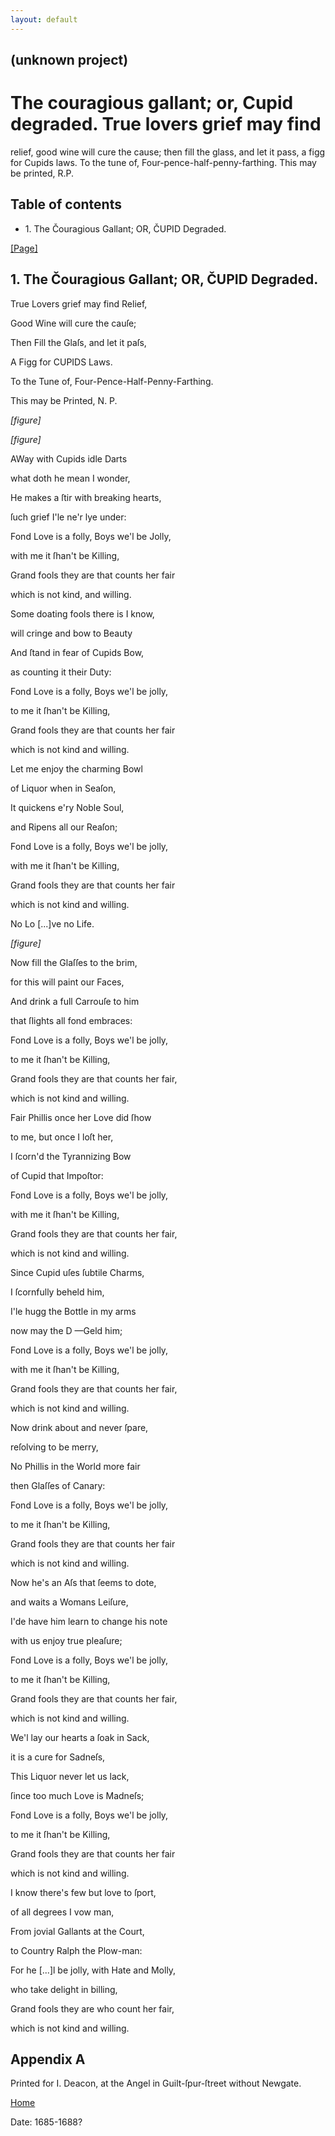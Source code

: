 ```yaml
---
layout: default
---
```

## (unknown project)

# The couragious gallant; or, Cupid degraded. True lovers grief may find
relief, good wine will cure the cause; then fill the glass, and let it pass, a
figg for Cupids laws. To the tune of, Four-pence-half-penny-farthing. This may
be printed, R.P.

## Table of contents

  * 1\. The Čouragious Gallant; OR, ČUPID Degraded.

[[Page]](http://eebo.chadwyck.com/downloadtiff?vid=181787&page=1)

## 1\. The Čouragious Gallant; OR, ČUPID Degraded.

True Lovers grief may find Relief,

Good Wine will cure the cauſe;

Then Fill the Glaſs, and let it paſs,

A Figg for CUPIDS Laws.

To the Tune of, Four-Pence-Half-Penny-Farthing.

This may be Printed, N. P.

_[figure]_

_[figure]_

AWay with Cupids idle Darts

what doth he mean I wonder,

He makes a ſtir with breaking hearts,

ſuch grief I'le ne'r lye under:

Fond Love is a folly, Boys we'l be Jolly,

with me it ſhan't be Killing,

Grand fools they are that counts her fair

which is not kind, and willing.

Some doating fools there is I know,

will cringe and bow to Beauty

And ſtand in fear of Cupids Bow,

as counting it their Duty:

Fond Love is a folly, Boys we'l be jolly,

to me it ſhan't be Killing,

Grand fools they are that counts her fair

which is not kind and willing.

Let me enjoy the charming Bowl

of Liquor when in Seaſon,

It quickens e'ry Noble Soul,

and Ripens all our Reaſon;

Fond Love is a folly, Boys we'l be jolly,

with me it ſhan't be Killing,

Grand fools they are that counts her fair

which is not kind and willing.

No Lo [...]ve no Life.

_[figure]_

Now fill the Glaſſes to the brim,

for this will paint our Faces,

And drink a full Carrouſe to him

that ſlights all fond embraces:

Fond Love is a folly, Boys we'l be jolly,

to me it ſhan't be Killing,

Grand fools they are that counts her fair,

which is not kind and willing.

Fair Phillis once her Love did ſhow

to me, but once I loſt her,

I ſcorn'd the Tyrannizing Bow

of Cupid that Impoſtor:

Fond Love is a folly, Boys we'l be jolly,

with me it ſhan't be Killing,

Grand fools they are that counts her fair,

which is not kind and willing.

Since Cupid uſes ſubtile Charms,

I ſcornfully beheld him,

I'le hugg the Bottle in my arms

now may the D —Geld him;

Fond Love is a folly, Boys we'l be jolly,

with me it ſhan't be Killing,

Grand fools they are that counts her fair,

which is not kind and willing.

Now drink about and never ſpare,

reſolving to be merry,

No Phillis in the World more fair

then Glaſſes of Canary:

Fond Love is a folly, Boys we'l be jolly,

to me it ſhan't be Killing,

Grand fools they are that counts her fair

which is not kind and willing.

Now he's an Aſs that ſeems to dote,

and waits a Womans Leiſure,

I'de have him learn to change his note

with us enjoy true pleaſure;

Fond Love is a folly, Boys we'l be jolly,

to me it ſhan't be Killing,

Grand fools they are that counts her fair,

which is not kind and willing.

We'l lay our hearts a ſoak in Sack,

it is a cure for Sadneſs,

This Liquor never let us lack,

ſince too much Love is Madneſs;

Fond Love is a folly, Boys we'l be jolly,

to me it ſhan't be Killing,

Grand fools they are that counts her fair

which is not kind and willing.

I know there's few but love to ſport,

of all degrees I vow man,

From jovial Gallants at the Court,

to Country Ralph the Plow-man:

For he [...]l be jolly, with Hate and Molly,

who take delight in billing,

Grand fools they are who count her fair,

which is not kind and willing.

## Appendix A

Printed for I. Deacon, at the Angel in Guilt-ſpur-ſtreet without Newgate.

[Home](/)

Date: 1685-1688?  

